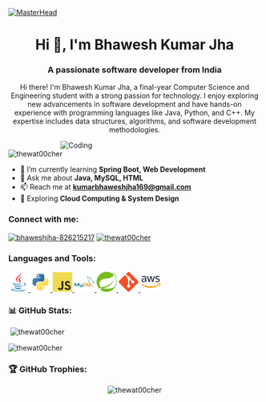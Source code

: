 [![MasterHead](https://media1.tenor.com/m/CzdMW7wnLn8AAAAC/coding.gif)](https://github.com/TheWat00cher)

<h1 align="center">Hi 👋, I'm Bhawesh Kumar Jha</h1>
<h3 align="center">A passionate software developer from India</h3>

<p align="center">Hi there! I'm Bhawesh Kumar Jha, a final-year Computer Science and Engineering student with a strong passion for technology. I enjoy exploring new advancements in software development and have hands-on experience with programming languages like Java, Python, and C++. My expertise includes data structures, algorithms, and software development methodologies.</p>

<img align="right" alt="Coding" width="400" src="https://img.freepik.com/premium-vector/illustration-web-development-programmer-coding-website_746655-2880.jpg">

<p align="left"> <img src="https://komarev.com/ghpvc/?username=thewat00cher&label=Profile%20views&color=0e75b6&style=flat" alt="thewat00cher" /> </p>

- 🌱 I’m currently learning **Spring Boot, Web Development**
- 💬 Ask me about **Java, MySQL, HTML**
- 📫 Reach me at **kumarbhaweshjha169@gmail.com**
- 🚀 Exploring **Cloud Computing & System Design**

<h3 align="left">Connect with me:</h3>
<p align="left">
<a href="https://linkedin.com/in/bhaweshjha-826215217" target="blank"><img align="center" src="https://raw.githubusercontent.com/rahuldkjain/github-profile-readme-generator/master/src/images/icons/Social/linked-in-alt.svg" alt="bhaweshjha-826215217" height="30" width="40" /></a>
<a href="https://instagram.com/thewat00cher" target="blank"><img align="center" src="https://raw.githubusercontent.com/rahuldkjain/github-profile-readme-generator/master/src/images/icons/Social/instagram.svg" alt="thewat00cher" height="30" width="40" /></a>
</p>

<h3 align="left">Languages and Tools:</h3>
<p align="left">
  <a href="https://www.java.com" target="_blank"> <img src="https://raw.githubusercontent.com/devicons/devicon/master/icons/java/java-original.svg" alt="Java" width="40" height="40"/> </a>
  <a href="https://www.python.org/" target="_blank"> <img src="https://raw.githubusercontent.com/devicons/devicon/master/icons/python/python-original.svg" alt="Python" width="40" height="40"/> </a>
  <a href="https://developer.mozilla.org/en-US/docs/Web/JavaScript" target="_blank"> <img src="https://raw.githubusercontent.com/devicons/devicon/master/icons/javascript/javascript-original.svg" alt="JavaScript" width="40" height="40"/> </a>
  <a href="https://www.mysql.com/" target="_blank"> <img src="https://raw.githubusercontent.com/devicons/devicon/master/icons/mysql/mysql-original-wordmark.svg" alt="MySQL" width="40" height="40"/> </a>
  <a href="https://spring.io/projects/spring-boot" target="_blank"> <img src="https://raw.githubusercontent.com/devicons/devicon/master/icons/spring/spring-original.svg" alt="Spring Boot" width="40" height="40"/> </a>
  <a href="https://git-scm.com/" target="_blank"> <img src="https://raw.githubusercontent.com/devicons/devicon/master/icons/git/git-original.svg" alt="Git" width="40" height="40"/> </a>
  <a href="https://aws.amazon.com" target="_blank"> <img src="https://raw.githubusercontent.com/devicons/devicon/master/icons/amazonwebservices/amazonwebservices-original-wordmark.svg" alt="AWS" width="40" height="40"/> </a>
</p>

<h3 align="left">📊 GitHub Stats:</h3>
<p>&nbsp;<img align="center" src="https://github-readme-stats.vercel.app/api?username=thewat00cher&show_icons=true&locale=en" alt="thewat00cher" /></p>
<p><img align="center" src="https://github-readme-streak-stats.herokuapp.com/?user=thewat00cher&" alt="thewat00cher" /></p>

<h3 align="left">🏆 GitHub Trophies:</h3>
<p align="center"> <img src="https://github-profile-trophy.vercel.app/?username=thewat00cher&margin-w=15" alt="thewat00cher" /> </p>

